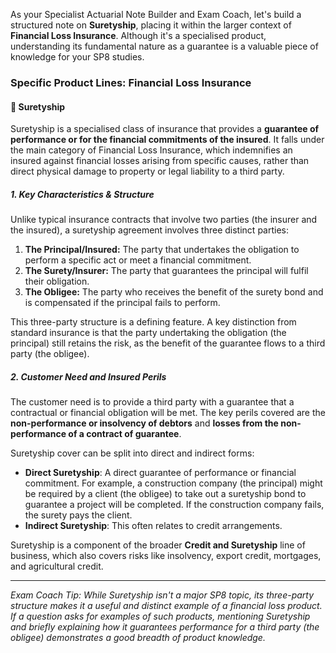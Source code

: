 As your Specialist Actuarial Note Builder and Exam Coach, let's build a structured note on **Suretyship**, placing it within the larger context of **Financial Loss Insurance**. Although it's a specialised product, understanding its fundamental nature as a guarantee is a valuable piece of knowledge for your SP8 studies.

### **Specific Product Lines: Financial Loss Insurance**

#### **🔸 Suretyship**

Suretyship is a specialised class of insurance that provides a **guarantee of performance or for the financial commitments of the insured**. It falls under the main category of Financial Loss Insurance, which indemnifies an insured against financial losses arising from specific causes, rather than direct physical damage to property or legal liability to a third party.

##### **1\. Key Characteristics & Structure**

Unlike typical insurance contracts that involve two parties (the insurer and the insured), a suretyship agreement involves three distinct parties:

1. **The Principal/Insured:** The party that undertakes the obligation to perform a specific act or meet a financial commitment.  
2. **The Surety/Insurer:** The party that guarantees the principal will fulfil their obligation.  
3. **The Obligee:** The party who receives the benefit of the surety bond and is compensated if the principal fails to perform.

This three-party structure is a defining feature. A key distinction from standard insurance is that the party undertaking the obligation (the principal) still retains the risk, as the benefit of the guarantee flows to a third party (the obligee).

##### **2\. Customer Need and Insured Perils**

The customer need is to provide a third party with a guarantee that a contractual or financial obligation will be met. The key perils covered are the **non-performance or insolvency of debtors** and **losses from the non-performance of a contract of guarantee**.

Suretyship cover can be split into direct and indirect forms:

* **Direct Suretyship**: A direct guarantee of performance or financial commitment. For example, a construction company (the principal) might be required by a client (the obligee) to take out a suretyship bond to guarantee a project will be completed. If the construction company fails, the surety pays the client.  
* **Indirect Suretyship**: This often relates to credit arrangements.

Suretyship is a component of the broader **Credit and Suretyship** line of business, which also covers risks like insolvency, export credit, mortgages, and agricultural credit.

---

*Exam Coach Tip: While Suretyship isn't a major SP8 topic, its three-party structure makes it a useful and distinct example of a financial loss product. If a question asks for examples of such products, mentioning Suretyship and briefly explaining how it guarantees performance for a third party (the obligee) demonstrates a good breadth of product knowledge.*

